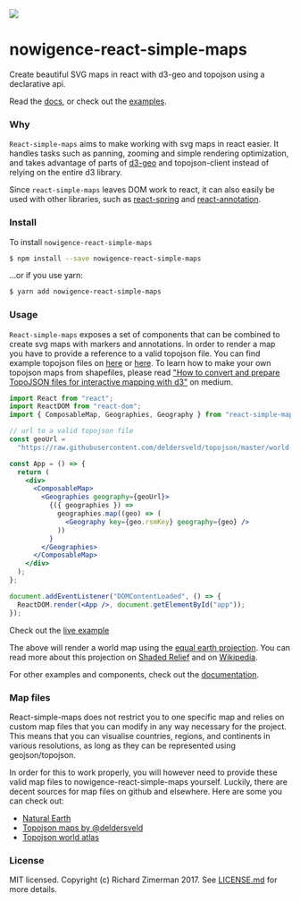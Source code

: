 <img src="https://img.shields.io/bundlephobia/minzip/react-simple-maps?color=%2328cb95&label=gzip" />

# nowigence-react-simple-maps

Create beautiful SVG maps in react with d3-geo and topojson using a declarative api.

Read the [docs](https://www.react-simple-maps.io/docs/getting-started/), or check out the [examples](https://www.react-simple-maps.io/examples/).

### Why

`React-simple-maps` aims to make working with svg maps in react easier. It handles tasks such as panning, zooming and simple rendering optimization, and takes advantage of parts of [d3-geo](https://github.com/d3/d3-geo) and topojson-client instead of relying on the entire d3 library.

Since `react-simple-maps` leaves DOM work to react, it can also easily be used with other libraries, such as [react-spring](https://github.com/react-spring/react-spring) and [react-annotation](https://github.com/susielu/react-annotation/).

### Install

To install `nowigence-react-simple-maps`

```bash
$ npm install --save nowigence-react-simple-maps
```

...or if you use yarn:

```bash
$ yarn add nowigence-react-simple-maps
```

### Usage

`React-simple-maps` exposes a set of components that can be combined to create svg maps with markers and annotations. In order to render a map you have to provide a reference to a valid topojson file. You can find example topojson files on [here](https://github.com/topojson/world-atlas) or [here](https://github.com/deldersveld/topojson). To learn how to make your own topojson maps from shapefiles, please read ["How to convert and prepare TopoJSON files for interactive mapping with d3"](https://hackernoon.com/how-to-convert-and-prepare-topojson-files-for-interactive-mapping-with-d3-499cf0ced5f) on medium.

```jsx
import React from "react";
import ReactDOM from "react-dom";
import { ComposableMap, Geographies, Geography } from "react-simple-maps";

// url to a valid topojson file
const geoUrl =
  "https://raw.githubusercontent.com/deldersveld/topojson/master/world-countries.json";

const App = () => {
  return (
    <div>
      <ComposableMap>
        <Geographies geography={geoUrl}>
          {({ geographies }) =>
            geographies.map((geo) => (
              <Geography key={geo.rsmKey} geography={geo} />
            ))
          }
        </Geographies>
      </ComposableMap>
    </div>
  );
};

document.addEventListener("DOMContentLoaded", () => {
  ReactDOM.render(<App />, document.getElementById("app"));
});
```

Check out the [live example](https://codesandbox.io/s/basic-map-wvlol)

The above will render a world map using the [equal earth projection](https://observablehq.com/@d3/equal-earth). You can read more about this projection on [Shaded Relief](http://shadedrelief.com/ee_proj/) and on [Wikipedia](https://en.wikipedia.org/wiki/Equal_Earth_projection).

For other examples and components, check out the [documentation](https://www.react-simple-maps.io/docs/getting-started).

### Map files

React-simple-maps does not restrict you to one specific map and relies on custom map files that you can modify in any way necessary for the project. This means that you can visualise countries, regions, and continents in various resolutions, as long as they can be represented using geojson/topojson.

In order for this to work properly, you will however need to provide these valid map files to nowigence-react-simple-maps yourself. Luckily, there are decent sources for map files on github and elsewhere. Here are some you can check out:

* [Natural Earth](https://github.com/nvkelso/natural-earth-vector)
* [Topojson maps by @deldersveld](https://github.com/deldersveld/topojson)
* [Topojson world atlas](https://github.com/topojson/world-atlas)

### License

MIT licensed. Copyright (c) Richard Zimerman 2017. See [LICENSE.md](https://github.com/zcreativelabs/react-simple-maps/blob/master/LICENSE) for more details.
